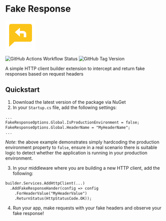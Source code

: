 # Fake Response
![Fake Response](assets/fakeresponse.png "Fake Response")

![GitHub Actions Workflow Status](https://img.shields.io/github/actions/workflow/status/damonjames/fake-response/ci.yml)
![GitHub Tag Version](https://img.shields.io/github/v/tag/DamonJames/fake-response)

A simple HTTP client builder extension to intercept and return fake responses based on request headers

## Quickstart
1. Download the latest version of the package via NuGet
2. In your `Startup.cs` file, add the following settings:
```
...
FakeResponseOptions.Global.IsProductionEnvironment = false;
FakeResponseOptions.Global.HeaderName = "MyHeaderName";
...
```
*Note*: the above example demonstrates simply hardcoding the production environment property to `false`, ensure in a real scenario there is suitable logic to detect whether the application is running in your production environment.

3. In your middleware where you are building a new HTTP client, add the following:
```
builder.Services.AddHttpClient(...)
  .AddFakeResponseHander(config => config
    .ForHeaderValue("MyHeaderValue")
    .ReturnStatus(HttpStatusCode.OK));
```
4. Run your app, make requests with your fake headers and observe your fake response!